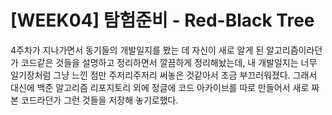 # [WEEK04] 탐험준비 - Red-Black Tree
  4주차가 지나가면서 동기들의 개발일지를 봤는 데 자신이 새로 알게 된 알고리즘이라던가 코드같은 것들을 설명하고 정리하면서 깔끔하게 정리해놨는데, 내 개발일지는 너무 일기장처럼 그냥 느낀 점만 주저리주저리 써놓은 것같아서 조금 부끄러워졌다. 그래서 대신에 백준 알고리즘 리포지토리 외에 정글에 코드 아카이브를 따로 만들어서 새로 짜본 코드라던가 그런 것들을 저장해 놓기로했다.
